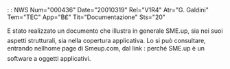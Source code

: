  :  : NWS Num="000436" Date="20010319" Rel="V1R4" Atr="G. Galdini" Tem="TEC" App="B£" Tit="Documentazione" Sts="20"

E stato realizzato un documento che illustra in generale SME.up, sia nei suoi aspetti strutturali,
sia nella copertura applicativa. Lo si può consultare,  entrando nellhome page di Smeup.com, dal link :  perché SME.up è un software a oggetti applicativi.


